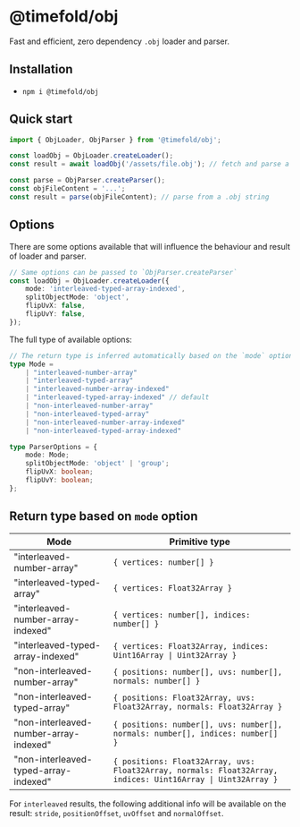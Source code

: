 # @timefold/obj
Fast and efficient, zero dependency `.obj` loader and parser.

## Installation

- `npm i @timefold/obj`

## Quick start

```ts
import { ObjLoader, ObjParser } from '@timefold/obj';

const loadObj = ObjLoader.createLoader();
const result = await loadObj('/assets/file.obj'); // fetch and parse a .obj file

const parse = ObjParser.createParser();
const objFileContent = '...';
const result = parse(objFileContent); // parse from a .obj string
```

## Options

There are some options available that will influence the behaviour and result of loader and parser.

```ts
// Same options can be passed to `ObjParser.createParser`
const loadObj = ObjLoader.createLoader({
    mode: 'interleaved-typed-array-indexed',
    splitObjectMode: 'object',
    flipUvX: false,
    flipUvY: false,
});
```

The full type of available options:

```ts
// The return type is inferred automatically based on the `mode` option.
type Mode = 
    | "interleaved-number-array"
    | "interleaved-typed-array"
    | "interleaved-number-array-indexed"
    | "interleaved-typed-array-indexed" // default
    | "non-interleaved-number-array"
    | "non-interleaved-typed-array"
    | "non-interleaved-number-array-indexed"
    | "non-interleaved-typed-array-indexed"

type ParserOptions = {
    mode: Mode;
    splitObjectMode: 'object' | 'group';
    flipUvX: boolean;
    flipUvY: boolean;
};
```

## Return type based on `mode` option


| Mode                                   | Primitive type                                                                                               |
|----------------------------------------|--------------------------------------------------------------------------------------------------------------|
| "interleaved-number-array"             | `{ vertices: number[] }`                                                                                     |
| "interleaved-typed-array"              | `{ vertices: Float32Array }`                                                                                 |
| "interleaved-number-array-indexed"     | `{ vertices: number[], indices: number[] }`                                                                  |
| "interleaved-typed-array-indexed"      | `{ vertices: Float32Array, indices: Uint16Array \| Uint32Array }`                                            |
| "non-interleaved-number-array"         | `{ positions: number[], uvs: number[], normals: number[] }`                                                  |
| "non-interleaved-typed-array"          | `{ positions: Float32Array, uvs: Float32Array, normals: Float32Array }`                                      |
| "non-interleaved-number-array-indexed" | `{ positions: number[], uvs: number[], normals: number[], indices: number[] }`                               |
| "non-interleaved-typed-array-indexed"  | `{ positions: Float32Array, uvs: Float32Array, normals: Float32Array, indices: Uint16Array \| Uint32Array }` |

For `interleaved` results, the following additional info will be available on the result: `stride`, `positionOffset`, `uvOffset` and `normalOffset`.